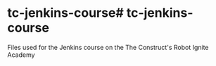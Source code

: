 # tc-jenkins-course# tc-jenkins-course
Files used for the Jenkins course on the The Construct's Robot Ignite Academy

